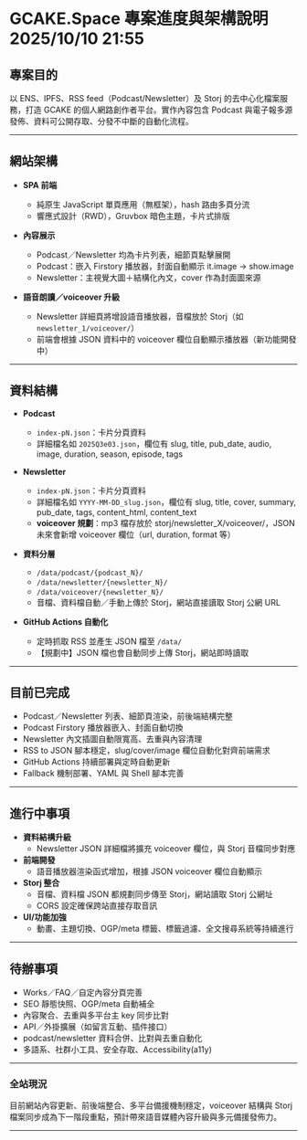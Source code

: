 # GCAKE.Space 專案進度與架構說明 2025/10/10 21:55

## 專案目的

以 ENS、IPFS、RSS feed（Podcast/Newsletter）及 Storj 的去中心化檔案服務，打造 GCAKE 的個人網路創作者平台。實作內容包含 Podcast 與電子報多源發佈、資料可公開存取、分發不中斷的自動化流程。

---

## 網站架構

- **SPA 前端**
  - 純原生 JavaScript 單頁應用（無框架），hash 路由多頁分流
  - 響應式設計（RWD），Gruvbox 暗色主題，卡片式排版
  
- **內容展示**
  - Podcast／Newsletter 均為卡片列表，細節頁點擊展開
  - Podcast：嵌入 Firstory 播放器，封面自動顯示 it.image → show.image
  - Newsletter：主視覺大圖＋結構化內文，cover 作為封面圖來源

- **語音朗讀／voiceover 升級**
  - Newsletter 詳細頁將增設語音播放器，音檔放於 Storj（如 `newsletter_1/voiceover/`）
  - 前端會根據 JSON 資料中的 voiceover 欄位自動顯示播放器（新功能開發中）

---

## 資料結構

- **Podcast**
  - `index-pN.json`：卡片分頁資料
  - 詳細檔名如 `2025Q3e03.json`，欄位有 slug, title, pub_date, audio, image, duration, season, episode, tags

- **Newsletter**
  - `index-pN.json`：卡片分頁資料
  - 詳細檔名如 `YYYY-MM-DD_slug.json`，欄位有 slug, title, cover, summary, pub_date, tags, content_html, content_text
  - **voiceover 規劃**：mp3 檔存放於 storj/newsletter_X/voiceover/，JSON 未來會新增 voiceover 欄位（url, duration, format 等）

- **資料分層**
  - `/data/podcast/{podcast_N}/`
  - `/data/newsletter/{newsletter_N}/`
  - `/data/voiceover/{newsletter_N}/`
  - 音檔、資料檔自動／手動上傳於 Storj，網站直接讀取 Storj 公網 URL

- **GitHub Actions 自動化**
  - 定時抓取 RSS 並產生 JSON 檔至 `/data/`
  - 【規劃中】JSON 檔也會自動同步上傳 Storj，網站即時讀取

---

## 目前已完成

- Podcast／Newsletter 列表、細節頁渲染，前後端結構完整
- Podcast Firstory 播放器嵌入、封面自動切換
- Newsletter 內文插圖自動限寬高、去重與內容清理
- RSS to JSON 腳本穩定，slug/cover/image 欄位自動化對齊前端需求
- GitHub Actions 持續部署與定時自動更新
- Fallback 機制部署、YAML 與 Shell 腳本完善

---

## 進行中事項

- **資料結構升級**
  - Newsletter JSON 詳細檔將擴充 voiceover 欄位，與 Storj 音檔同步對應
- **前端開發**
  - 語音播放器渲染函式增加，根據 JSON voiceover 欄位自動顯示
- **Storj 整合**
  - 音檔、資料檔 JSON 都規劃同步傳至 Storj，網站讀取 Storj 公網址
  - CORS 設定確保跨站直接存取音訊
- **UI/功能加強**
  - 動畫、主題切換、OGP/meta 標籤、標籤過濾、全文搜尋系統等持續進行

---

## 待辦事項

- Works／FAQ／自定內容分頁完善
- SEO 靜態快照、OGP/meta 自動補全
- 內容聚合、去重與多平台主 key 同步比對
- API／外掛擴展（如留言互動、插件接口）
- podcast/newsletter 資料合併、比對與去重自動化
- 多語系、社群小工具、安全存取、Accessibility(a11y)

---

### 全站現況

目前網站內容更新、前後端整合、多平台備援機制穩定，voiceover 結構與 Storj 檔案同步成為下一階段重點，預計帶來語音媒體內容升級與多元備援發佈力。

---
